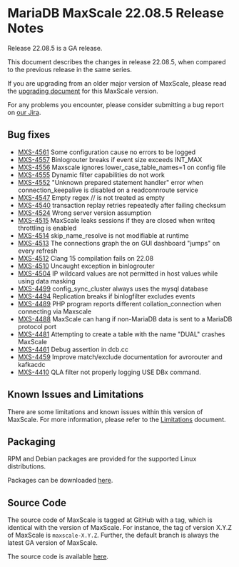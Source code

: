 # MariaDB MaxScale 22.08.5 Release Notes

Release 22.08.5 is a GA release.

This document describes the changes in release 22.08.5, when compared to the
previous release in the same series.

If you are upgrading from an older major version of MaxScale, please read the
[upgrading document](../Upgrading/Upgrading-To-MaxScale-22.08.md) for
this MaxScale version.

For any problems you encounter, please consider submitting a bug
report on [our Jira](https://jira.mariadb.org/projects/MXS).

## Bug fixes

* [MXS-4561](https://jira.mariadb.org/browse/MXS-4561) Some configuration cause no errors to be logged
* [MXS-4557](https://jira.mariadb.org/browse/MXS-4557) Binlogrouter breaks if event size exceeds INT_MAX
* [MXS-4556](https://jira.mariadb.org/browse/MXS-4556) Maxscale ignores lower_case_table_names=1 on config file
* [MXS-4555](https://jira.mariadb.org/browse/MXS-4555) Dynamic filter capabilities do not work
* [MXS-4552](https://jira.mariadb.org/browse/MXS-4552) "Unknown prepared statement handler" error when connection_keepalive is disabled on a readconnroute service
* [MXS-4547](https://jira.mariadb.org/browse/MXS-4547) Empty regex // is not treated as empty
* [MXS-4540](https://jira.mariadb.org/browse/MXS-4540) transaction replay retries repeatedly after failing checksum
* [MXS-4524](https://jira.mariadb.org/browse/MXS-4524) Wrong server version assumption
* [MXS-4515](https://jira.mariadb.org/browse/MXS-4515) MaxScale leaks sessions if they are closed when writeq throttling is enabled
* [MXS-4514](https://jira.mariadb.org/browse/MXS-4514) skip_name_resolve is not modifiable at runtime
* [MXS-4513](https://jira.mariadb.org/browse/MXS-4513) The connections graph the on GUI dashboard "jumps" on every refresh
* [MXS-4512](https://jira.mariadb.org/browse/MXS-4512) Clang 15 compilation fails on 22.08
* [MXS-4510](https://jira.mariadb.org/browse/MXS-4510) Uncaught exception in binlogrouter
* [MXS-4504](https://jira.mariadb.org/browse/MXS-4504) IP wildcard values are  not permitted in host values while using data masking
* [MXS-4499](https://jira.mariadb.org/browse/MXS-4499) config_sync_cluster always uses the mysql database
* [MXS-4494](https://jira.mariadb.org/browse/MXS-4494) Replication breaks if binlogfilter excludes events
* [MXS-4489](https://jira.mariadb.org/browse/MXS-4489) PHP program reports different collation_connection when connecting via Maxscale
* [MXS-4488](https://jira.mariadb.org/browse/MXS-4488) MaxScale can hang if non-MariaDB data is sent to a MariaDB protocol port
* [MXS-4481](https://jira.mariadb.org/browse/MXS-4481) Attempting to create a table with the name "DUAL" crashes MaxScale
* [MXS-4461](https://jira.mariadb.org/browse/MXS-4461) Debug assertion in dcb.cc
* [MXS-4459](https://jira.mariadb.org/browse/MXS-4459) Improve match/exclude documentation for avrorouter and kafkacdc
* [MXS-4410](https://jira.mariadb.org/browse/MXS-4410) QLA filter not properly logging USE DBx command.

## Known Issues and Limitations

There are some limitations and known issues within this version of MaxScale.
For more information, please refer to the [Limitations](../About/Limitations.md) document.

## Packaging

RPM and Debian packages are provided for the supported Linux distributions.

Packages can be downloaded [here](https://mariadb.com/downloads/#mariadb_platform-mariadb_maxscale).

## Source Code

The source code of MaxScale is tagged at GitHub with a tag, which is identical
with the version of MaxScale. For instance, the tag of version X.Y.Z of MaxScale
is `maxscale-X.Y.Z`. Further, the default branch is always the latest GA version
of MaxScale.

The source code is available [here](https://github.com/mariadb-corporation/MaxScale).
